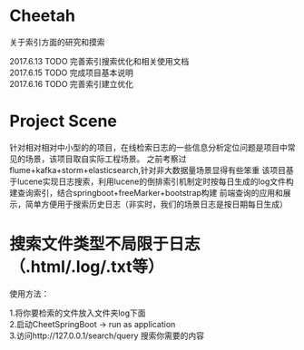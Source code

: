 # Cheetah
关于索引方面的研究和摸索

2017.6.13 TODO 完善索引搜索优化和相关使用文档<br>
2017.6.15 TODO 完成项目基本说明<br>
2017.6.16 TODO 完善索引建立优化<br>

# Project Scene
针对相对相对中小型的的项目，在线检索日志的一些信息分析定位问题是项目中常见的场景，该项目取自实际工程场景。
之前考察过flume+kafka+storm+elasticsearch,针对非大数据量场景显得有些笨重
该项目基于lucene实现日志搜索，利用lucene的倒排索引机制定时按每日生成的log文件构建查询索引，结合springboot+freeMarker+bootstrap构建
前端查询的应用和展示，简单方便用于搜索历史日志（非实时，我们的场景日志是按日期每日生成）

# 搜索文件类型不局限于日志（.html/.log/.txt等）
使用方法：

1.将你要检索的文件放入文件夹log下面<br>
2.启动CheetSpringBoot -> run as application<br>
3.访问http://127.0.0.1/search/query 搜索你需要的内容<br>

